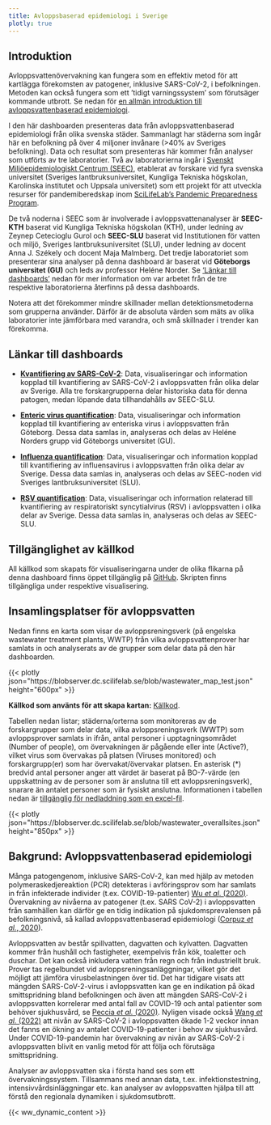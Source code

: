 ```yaml
---
title: Avloppsbaserad epidemiologi i Sverige
plotly: true
---
```


## Introduktion

Avloppsvattenövervakning kan fungera som en effektiv metod för att kartlägga förekomsten av patogener, inklusive SARS-CoV-2, i befolkningen. Metoden kan också fungera som ett ’tidigt varningssystem’ som förutsäger kommande utbrott. Se nedan för [en allmän introduktion till avloppsvattenbaserad epidemiologi](#bakgrund-avloppsvattenbaserad-epidemiologi).

I den här dashboarden presenteras data från avloppsvattenbaserad epidemiologi från olika svenska städer. Sammanlagt har städerna som ingår här en befolkning på över 4 miljoner invånare (>40% av Sveriges befolkning). Data och resultat som presenteras här kommer från analyser som utförts av tre laboratorier. Två av laboratorierna ingår i [Svenskt Miljöepidemiologiskt Centrum (SEEC)](https://www.scilifelab.se/pandemic-response/pandemic-laboratory-preparedness/swedish-environmental-epidemiology-center-seec/), etablerat av forskare vid fyra svenska universitet (Sveriges lantbruksuniversitet, Kungliga Tekniska högskolan, Karolinska institutet och Uppsala universitet) som ett projekt för att utveckla resurser för pandemiberedskap inom [SciLifeLab’s Pandemic Preparedness Program](https://www.scilifelab.se/pandemic-response). 

De två noderna i SEEC som är involverade i avloppsvattenanalyser är **SEEC-KTH** baserat vid Kungliga Tekniska högskolan (KTH), under ledning av Zeynep Cetecioglu Gurol och **SEEC-SLU** baserat vid Institutionen för vatten och miljö, Sveriges lantbruksuniversitet (SLU), under ledning av docent Anna J. Székely och docent Maja Malmberg. Det tredje laboratoriet som presenterar sina analyser på denna dashboard är baserat vid **Göteborgs universitet (GU)** och leds av professor Heléne Norder. Se [‘Länkar till dashboards’](#länkar-till-dashboards) nedan för mer information om var arbetet från de tre respektive laboratorierna återfinns på dessa dashboards.

Notera att det förekommer mindre skillnader mellan detektionsmetoderna som grupperna använder. Därför är de absoluta värden som mäts av olika laboratorier inte jämförbara med varandra, och små skillnader i trender kan förekomma.

## Länkar till dashboards

- [**Kvantifiering av SARS-CoV-2**](/dashboards/covid_quantification/): Data, visualiseringar och information kopplad till kvantifiering av SARS-CoV-2 i avloppsvatten från olika delar av Sverige. Alla tre forskargrupperna delar historiska data för denna patogen, medan löpande data tillhandahålls av SEEC-SLU.

- [**Enteric virus quantification**](/dashboards/enteric_quantification/): Data, visualiseringar och information kopplad till kvantifiering av enteriska virus i avloppsvatten från Göteborg. Dessa data samlas in, analyseras och delas av Heléne Norders grupp vid Göteborgs universitet (GU).

- [**Influenza quantification**](/dashboards/influenza_quantification/): Data, visualiseringar och information kopplad till kvantifiering av influensavirus i avloppsvatten från olika delar av Sverige. Dessa data samlas in, analyseras och delas av SEEC-noden vid Sveriges lantbruksuniversitet (SLU).

- [**RSV quantification**](/dashboards/rsv_quantification/): Data, visualiseringar och information relaterad till kvantifiering av respiratoriskt syncytialvirus (RSV) i avloppsvatten i olika delar av Sverige. Dessa data samlas in, analyseras och delas av SEEC-SLU.

## Tillgänglighet av källkod

All källkod som skapats för visualiseringarna under de olika flikarna på denna dashboard finns öppet tillgänglig på [GitHub](https://github.com/ScilifelabDataCentre/pathogens-portal-visualisations/tree/main/wastewater). Skripten finns tillgängliga under respektive visualisering.

## Insamlingsplatser för avloppsvatten

Nedan finns en karta som visar de avloppsreningsverk (på engelska wastewater treatment plants, WWTP) från vilka avloppsvattenprover har samlats in och analyserats av de grupper som delar data på den här dashboarden.

<div class="plot_wrapper mb-3">
  <div class="table-responsive">{{< plotly json="https://blobserver.dc.scilifelab.se/blob/wastewater_map_test.json" height="600px" >}}</div>
</div>

**Källkod som använts för att skapa kartan:** [Källkod](https://github.com/ScilifelabDataCentre/pathogens-portal-visualisations/blob/main/wastewater/interactive_wastewater_map.py).

Tabellen nedan listar; städerna/orterna som monitoreras av de forskargrupper som delar data, vilka avloppsreningsverk (WWTP) som avloppsprover samlats in ifrån, antal personer i upptagningsområdet (Number of people), om övervakningen är pågående eller inte (Active?), vilket virus som övervakas på platsen (Viruses monitored) och forskargrupp(er) som har övervakat/övervakar platsen. En asterisk (*) bredvid antal personer anger att värdet är baserat på BO-7-värde (en uppskattning av de personer som är anslutna till ett avloppsreningsverk), snarare än antalet personer som är fysiskt anslutna. Informationen i tabellen nedan är [tillgänglig för nedladdning som en excel-fil](https://blobserver.dc.scilifelab.se/blob/overall_ww_collection_sites.xlsx).

  <div class="plot_wrapper mb-3">
  <div class="table-responsive">{{< plotly json="https://blobserver.dc.scilifelab.se/blob/wastewater_overallsites.json" height="850px" >}}</div>
</div>

## Bakgrund: Avloppsvattenbaserad epidemiologi

Många patogengenom, inklusive SARS-CoV-2, kan med hjälp av metoden polymeraskedjereaktion (PCR) detekteras i avföringsprov som har samlats in från infekterade individer (t.ex. COVID-19-patienter) [Wu _et al_. (2020)](<https://doi.org/10.1016/S2468-1253(20)30083-2>). Övervakning av nivåerna av patogener (t.ex. SARS CoV-2) i avloppsvatten från samhällen kan därför ge en tidig indikation på sjukdomsprevalensen på befolkningsnivå, så kallad avloppsvattenbaserad epidemiologi ([Corpuz _et al._, 2020](https://doi.org/10.1016/j.scitotenv.2020.140910)).

Avloppsvatten av består spillvatten, dagvatten och kylvatten. Dagvatten kommer från hushåll och fastigheter, exempelvis från kök, toaletter och duschar. Det kan också inkludera vatten från regn och från industriellt bruk. Prover tas regelbundet vid avloppsreningsanläggningar, vilket gör det möjligt att jämföra virusbelastningen över tid. Det har tidigare visats att mängden SARS-CoV-2-virus i avloppsvatten kan ge en indikation på ökad smittspridning bland befolkningen och även att mängden SARS-CoV-2 i avloppsvatten korrelerar med antal fall av COVID-19 och antal patienter som behöver sjukhusvård, se [Peccia _et al._ (2020)](https://doi.org/10.1038/s41587-020-0684-z). Nyligen visade också [Wang _et al._ (2022)](https://pubmed.ncbi.nlm.nih.gov/36035197/) att nivån av SARS-CoV-2 i avloppsvatten ökade 1-2 veckor innan det fanns en ökning av antalet COVID-19-patienter i behov av sjukhusvård. Under COVID-19-pandemin har övervakning av nivån av SARS-CoV-2 i avloppsvatten blivit en vanlig metod för att följa och förutsäga smittspridning.

Analyser av avloppsvatten ska i första hand ses som ett övervakningssystem. Tillsammans med annan data, t.ex. infektionstestning, intensivvårdsinläggningar etc. kan analyser av avloppsvatten hjälpa till att förstå den regionala dynamiken i sjukdomsutbrott.

{{< ww_dynamic_content >}}
